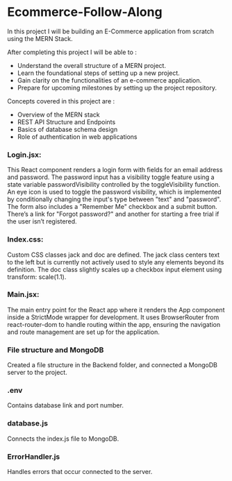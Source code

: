 # Ecommerce-Follow-Along

In this project I will be building an E-Commerce application from scratch using the MERN Stack.

After completing this project I will be able to : 
- Understand the overall structure of a MERN project.
- Learn the foundational steps of setting up a new project.
- Gain clarity on the functionalities of an e-commerce application.
- Prepare for upcoming milestones by setting up the project repository.

Concepts covered in this project are : 
- Overview of the MERN stack
- REST API Structure and Endpoints
- Basics of database schema design
- Role of authentication in web applications

### Login.jsx:

This React component renders a login form with fields for an email address and password.
The password input has a visibility toggle feature using a state variable passwordVisibility controlled by the toggleVisibility function.
An eye icon is used to toggle the password visibility, which is implemented by conditionally changing the input's type between "text" and "password".
The form also includes a "Remember Me" checkbox and a submit button.
There’s a link for "Forgot password?" and another for starting a free trial if the user isn’t registered.

### Index.css:

Custom CSS classes jack and doc are defined.
The jack class centers text to the left but is currently not actively used to style any elements beyond its definition.
The doc class slightly scales up a checkbox input element using transform: scale(1.1).

### Main.jsx:

The main entry point for the React app where it renders the App component inside a StrictMode wrapper for development.
It uses BrowserRouter from react-router-dom to handle routing within the app, ensuring the navigation and route management are set up for the application.

### File structure and MongoDB

Created a file structure in the Backend folder, and connected a MongoDB server to the project.

### .env 

Contains database link and port number.

### database.js 

Connects the index.js file to MongoDB.

### ErrorHandler.js

Handles errors that occur connected to the server.

